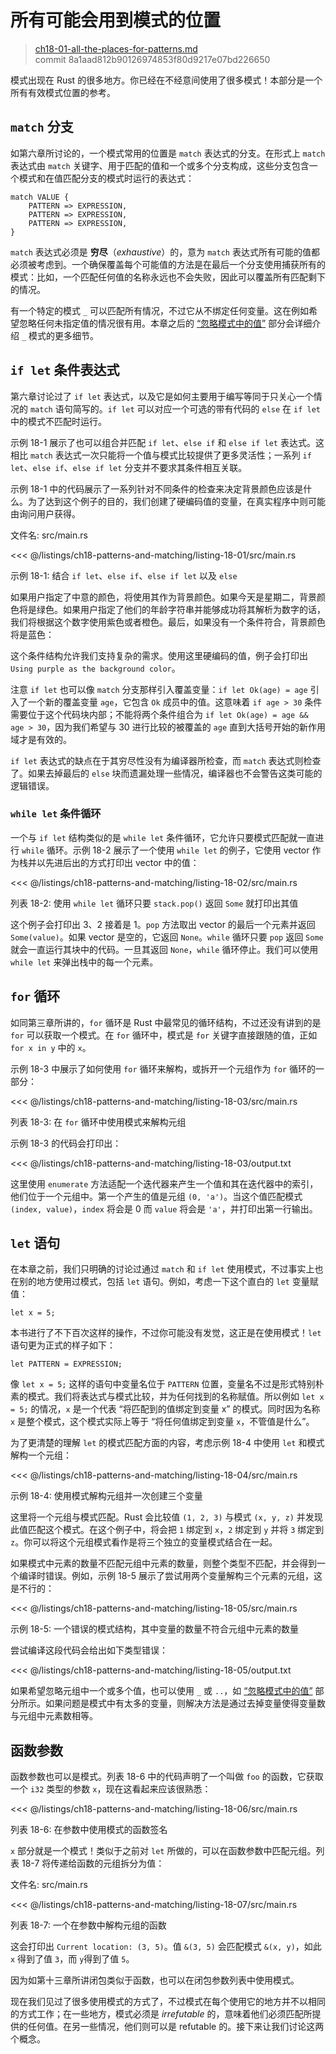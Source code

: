 # 所有可能会用到模式的位置

> [ch18-01-all-the-places-for-patterns.md](https://github.com/rust-lang/book/blob/main/src/ch18-01-all-the-places-for-patterns.md)
> <br>
> commit 8a1aad812b90126974853f80d9217e07bd226650

模式出现在 Rust 的很多地方。你已经在不经意间使用了很多模式！本部分是一个所有有效模式位置的参考。

## `match` 分支

如第六章所讨论的，一个模式常用的位置是 `match` 表达式的分支。在形式上 `match` 表达式由 `match` 关键字、用于匹配的值和一个或多个分支构成，这些分支包含一个模式和在值匹配分支的模式时运行的表达式：

```text
match VALUE {
    PATTERN => EXPRESSION,
    PATTERN => EXPRESSION,
    PATTERN => EXPRESSION,
}
```

`match` 表达式必须是 **穷尽**（*exhaustive*）的，意为 `match` 表达式所有可能的值都必须被考虑到。一个确保覆盖每个可能值的方法是在最后一个分支使用捕获所有的模式：比如，一个匹配任何值的名称永远也不会失败，因此可以覆盖所有匹配剩下的情况。

有一个特定的模式 `_` 可以匹配所有情况，不过它从不绑定任何变量。这在例如希望忽略任何未指定值的情况很有用。本章之后的 [“忽略模式中的值”][ignoring-values-in-a-pattern] 部分会详细介绍 `_` 模式的更多细节。

## `if let` 条件表达式

第六章讨论过了 `if let` 表达式，以及它是如何主要用于编写等同于只关心一个情况的 `match` 语句简写的。`if let` 可以对应一个可选的带有代码的 `else` 在 `if let` 中的模式不匹配时运行。

示例 18-1 展示了也可以组合并匹配 `if let`、`else if` 和 `else if let` 表达式。这相比 `match` 表达式一次只能将一个值与模式比较提供了更多灵活性；一系列 `if let`、`else if`、`else if let` 分支并不要求其条件相互关联。

示例 18-1 中的代码展示了一系列针对不同条件的检查来决定背景颜色应该是什么。为了达到这个例子的目的，我们创建了硬编码值的变量，在真实程序中则可能由询问用户获得。

<span class="filename">文件名: src/main.rs</span>

<<< @/listings/ch18-patterns-and-matching/listing-18-01/src/main.rs

<span class="caption">示例 18-1: 结合 `if let`、`else if`、`else if let` 以及 `else`</span>

如果用户指定了中意的颜色，将使用其作为背景颜色。如果今天是星期二，背景颜色将是绿色。如果用户指定了他们的年龄字符串并能够成功将其解析为数字的话，我们将根据这个数字使用紫色或者橙色。最后，如果没有一个条件符合，背景颜色将是蓝色：

这个条件结构允许我们支持复杂的需求。使用这里硬编码的值，例子会打印出 `Using purple as the background color`。

注意 `if let` 也可以像 `match` 分支那样引入覆盖变量：`if let Ok(age) = age` 引入了一个新的覆盖变量 `age`，它包含 `Ok` 成员中的值。这意味着 `if age > 30` 条件需要位于这个代码块内部；不能将两个条件组合为 `if let Ok(age) = age && age > 30`，因为我们希望与 30 进行比较的被覆盖的 `age` 直到大括号开始的新作用域才是有效的。

`if let` 表达式的缺点在于其穷尽性没有为编译器所检查，而 `match` 表达式则检查了。如果去掉最后的 `else` 块而遗漏处理一些情况，编译器也不会警告这类可能的逻辑错误。

### `while let` 条件循环

一个与 `if let` 结构类似的是 `while let` 条件循环，它允许只要模式匹配就一直进行 `while` 循环。示例 18-2 展示了一个使用 `while let` 的例子，它使用 vector 作为栈并以先进后出的方式打印出 vector 中的值：

<<< @/listings/ch18-patterns-and-matching/listing-18-02/src/main.rs

<span class="caption">列表 18-2: 使用 `while let` 循环只要 `stack.pop()` 返回 `Some` 就打印出其值</span>

这个例子会打印出 3、2 接着是 1。`pop` 方法取出 vector 的最后一个元素并返回 `Some(value)`。如果 vector 是空的，它返回 `None`。`while` 循环只要 `pop` 返回 `Some` 就会一直运行其块中的代码。一旦其返回 `None`，`while` 循环停止。我们可以使用 `while let` 来弹出栈中的每一个元素。

## `for` 循环

如同第三章所讲的，`for` 循环是 Rust 中最常见的循环结构，不过还没有讲到的是 `for` 可以获取一个模式。在 `for` 循环中，模式是 `for` 关键字直接跟随的值，正如 `for x in y` 中的 `x`。

示例 18-3 中展示了如何使用 `for` 循环来解构，或拆开一个元组作为 `for` 循环的一部分：

<<< @/listings/ch18-patterns-and-matching/listing-18-03/src/main.rs

<span class="caption">列表 18-3: 在 `for` 循环中使用模式来解构元组</span>

示例 18-3 的代码会打印出：

<<< @/listings/ch18-patterns-and-matching/listing-18-03/output.txt

这里使用 `enumerate` 方法适配一个迭代器来产生一个值和其在迭代器中的索引，他们位于一个元组中。第一个产生的值是元组 `(0, 'a')`。当这个值匹配模式 `(index, value)`，`index` 将会是 0 而 `value` 将会是 `'a'`，并打印出第一行输出。

## `let` 语句

在本章之前，我们只明确的讨论过通过 `match` 和 `if let` 使用模式，不过事实上也在别的地方使用过模式，包括 `let` 语句。例如，考虑一下这个直白的 `let` 变量赋值：

```
let x = 5;
```

本书进行了不下百次这样的操作，不过你可能没有发觉，这正是在使用模式！`let` 语句更为正式的样子如下：

```text
let PATTERN = EXPRESSION;
```

像 `let x = 5;` 这样的语句中变量名位于 `PATTERN` 位置，变量名不过是形式特别朴素的模式。我们将表达式与模式比较，并为任何找到的名称赋值。所以例如 `let x = 5;` 的情况，`x` 是一个代表 “将匹配到的值绑定到变量 x” 的模式。同时因为名称 `x` 是整个模式，这个模式实际上等于 “将任何值绑定到变量 `x`，不管值是什么”。

为了更清楚的理解 `let` 的模式匹配方面的内容，考虑示例 18-4 中使用 `let` 和模式解构一个元组：

<<< @/listings/ch18-patterns-and-matching/listing-18-04/src/main.rs

<span class="caption">示例 18-4: 使用模式解构元组并一次创建三个变量</span>

这里将一个元组与模式匹配。Rust 会比较值 `(1, 2, 3)` 与模式 `(x, y, z)` 并发现此值匹配这个模式。在这个例子中，将会把 `1` 绑定到 `x`，`2` 绑定到 `y` 并将 `3` 绑定到 `z`。你可以将这个元组模式看作是将三个独立的变量模式结合在一起。

如果模式中元素的数量不匹配元组中元素的数量，则整个类型不匹配，并会得到一个编译时错误。例如，示例 18-5 展示了尝试用两个变量解构三个元素的元组，这是不行的：

<<< @/listings/ch18-patterns-and-matching/listing-18-05/src/main.rs

<span class="caption">示例 18-5: 一个错误的模式结构，其中变量的数量不符合元组中元素的数量</span>

尝试编译这段代码会给出如下类型错误：

<<< @/listings/ch18-patterns-and-matching/listing-18-05/output.txt

如果希望忽略元组中一个或多个值，也可以使用 `_` 或 `..`，如 [“忽略模式中的值”][ignoring-values-in-a-pattern] 部分所示。如果问题是模式中有太多的变量，则解决方法是通过去掉变量使得变量数与元组中元素数相等。

## 函数参数

函数参数也可以是模式。列表 18-6 中的代码声明了一个叫做 `foo` 的函数，它获取一个 `i32` 类型的参数 `x`，现在这看起来应该很熟悉：

<<< @/listings/ch18-patterns-and-matching/listing-18-06/src/main.rs

<span class="caption">列表 18-6: 在参数中使用模式的函数签名</span>

`x` 部分就是一个模式！类似于之前对 `let` 所做的，可以在函数参数中匹配元组。列表 18-7 将传递给函数的元组拆分为值：

<span class="filename">文件名: src/main.rs</span>

<<< @/listings/ch18-patterns-and-matching/listing-18-07/src/main.rs

<span class="caption">列表 18-7: 一个在参数中解构元组的函数</span>

这会打印出 `Current location: (3, 5)`。值 `&(3, 5)` 会匹配模式 `&(x, y)`，如此 `x` 得到了值 `3`，而 `y`得到了值 `5`。

因为如第十三章所讲闭包类似于函数，也可以在闭包参数列表中使用模式。

现在我们见过了很多使用模式的方式了，不过模式在每个使用它的地方并不以相同的方式工作；在一些地方，模式必须是 *irrefutable* 的，意味着他们必须匹配所提供的任何值。在另一些情况，他们则可以是 refutable 的。接下来让我们讨论这两个概念。

[ignoring-values-in-a-pattern]:
ch18-03-pattern-syntax.html#忽略模式中的值
